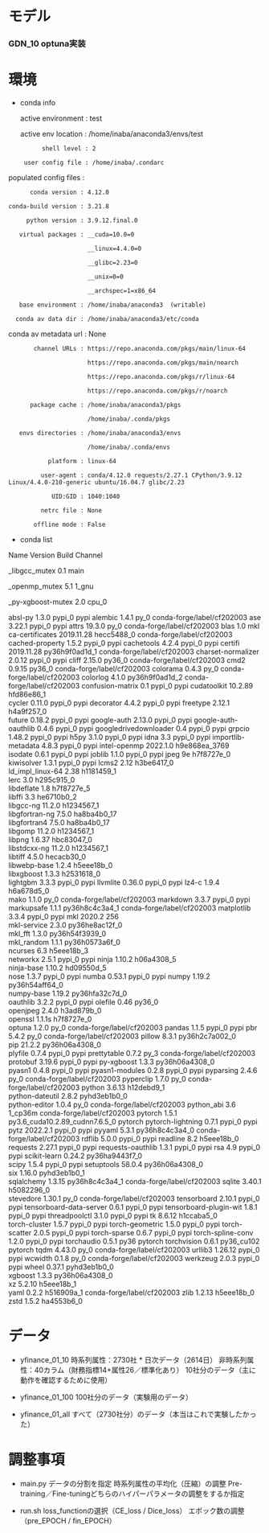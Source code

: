# モデル
### GDN_10 optuna実装
    

# 環境
* conda info

     active environment : test

    active env location : /home/inaba/anaconda3/envs/test

            shell level : 2

       user config file : /home/inaba/.condarc

 populated config files : 

          conda version : 4.12.0

    conda-build version : 3.21.8

         python version : 3.9.12.final.0

       virtual packages : __cuda=10.0=0

                          __linux=4.4.0=0

                          __glibc=2.23=0

                          __unix=0=0

                          __archspec=1=x86_64

       base environment : /home/inaba/anaconda3  (writable)

      conda av data dir : /home/inaba/anaconda3/etc/conda

  conda av metadata url : None

           channel URLs : https://repo.anaconda.com/pkgs/main/linux-64

                          https://repo.anaconda.com/pkgs/main/noarch

                          https://repo.anaconda.com/pkgs/r/linux-64

                          https://repo.anaconda.com/pkgs/r/noarch

          package cache : /home/inaba/anaconda3/pkgs

                          /home/inaba/.conda/pkgs

       envs directories : /home/inaba/anaconda3/envs

                          /home/inaba/.conda/envs

               platform : linux-64

             user-agent : conda/4.12.0 requests/2.27.1 CPython/3.9.12 Linux/4.4.0-210-generic ubuntu/16.04.7 glibc/2.23

                UID:GID : 1040:1040

             netrc file : None

           offline mode : False

* conda list

Name                      Version                   Build  Channel

_libgcc_mutex             0.1                        main  

_openmp_mutex             5.1                       1_gnu  

_py-xgboost-mutex         2.0                       cpu_0  

absl-py                   1.3.0                    pypi_0    pypi
alembic                   1.4.1                      py_0    conda-forge/label/cf202003
ase                       3.22.1                   pypi_0    pypi
attrs                     19.3.0                     py_0    conda-forge/label/cf202003
blas                      1.0                         mkl  
ca-certificates           2019.11.28           hecc5488_0    conda-forge/label/cf202003
cached-property           1.5.2                    pypi_0    pypi
cachetools                4.2.4                    pypi_0    pypi
certifi                   2019.11.28       py36h9f0ad1d_1    conda-forge/label/cf202003
charset-normalizer        2.0.12                   pypi_0    pypi
cliff                     2.15.0                   py36_0    conda-forge/label/cf202003
cmd2                      0.9.15                   py36_0    conda-forge/label/cf202003
colorama                  0.4.3                      py_0    conda-forge/label/cf202003
colorlog                  4.1.0            py36h9f0ad1d_2    conda-forge/label/cf202003
confusion-matrix          0.1                      pypi_0    pypi
cudatoolkit               10.2.89              hfd86e86_1  
cycler                    0.11.0                   pypi_0    pypi
decorator                 4.4.2                    pypi_0    pypi
freetype                  2.12.1               h4a9f257_0  
future                    0.18.2                   pypi_0    pypi
google-auth               2.13.0                   pypi_0    pypi
google-auth-oauthlib      0.4.6                    pypi_0    pypi
googledrivedownloader     0.4                      pypi_0    pypi
grpcio                    1.48.2                   pypi_0    pypi
h5py                      3.1.0                    pypi_0    pypi
idna                      3.3                      pypi_0    pypi
importlib-metadata        4.8.3                    pypi_0    pypi
intel-openmp              2022.1.0          h9e868ea_3769  
isodate                   0.6.1                    pypi_0    pypi
joblib                    1.1.0                    pypi_0    pypi
jpeg                      9e                   h7f8727e_0  
kiwisolver                1.3.1                    pypi_0    pypi
lcms2                     2.12                 h3be6417_0  
ld_impl_linux-64          2.38                 h1181459_1  
lerc                      3.0                  h295c915_0  
libdeflate                1.8                  h7f8727e_5  
libffi                    3.3                  he6710b0_2  
libgcc-ng                 11.2.0               h1234567_1  
libgfortran-ng            7.5.0               ha8ba4b0_17  
libgfortran4              7.5.0               ha8ba4b0_17  
libgomp                   11.2.0               h1234567_1  
libpng                    1.6.37               hbc83047_0  
libstdcxx-ng              11.2.0               h1234567_1  
libtiff                   4.5.0                hecacb30_0  
libwebp-base              1.2.4                h5eee18b_0  
libxgboost                1.3.3                h2531618_0  
lightgbm                  3.3.3                    pypi_0    pypi
llvmlite                  0.36.0                   pypi_0    pypi
lz4-c                     1.9.4                h6a678d5_0  
mako                      1.1.0                      py_0    conda-forge/label/cf202003
markdown                  3.3.7                    pypi_0    pypi
markupsafe                1.1.1            py36h8c4c3a4_1    conda-forge/label/cf202003
matplotlib                3.3.4                    pypi_0    pypi
mkl                       2020.2                      256  
mkl-service               2.3.0            py36he8ac12f_0  
mkl_fft                   1.3.0            py36h54f3939_0  
mkl_random                1.1.1            py36h0573a6f_0  
ncurses                   6.3                  h5eee18b_3  
networkx                  2.5.1                    pypi_0    pypi
ninja                     1.10.2               h06a4308_5  
ninja-base                1.10.2               hd09550d_5  
nose                      1.3.7                    pypi_0    pypi
numba                     0.53.1                   pypi_0    pypi
numpy                     1.19.2           py36h54aff64_0  
numpy-base                1.19.2           py36hfa32c7d_0  
oauthlib                  3.2.2                    pypi_0    pypi
olefile                   0.46                     py36_0  
openjpeg                  2.4.0                h3ad879b_0  
openssl                   1.1.1s               h7f8727e_0  
optuna                    1.2.0                      py_0    conda-forge/label/cf202003
pandas                    1.1.5                    pypi_0    pypi
pbr                       5.4.2                      py_0    conda-forge/label/cf202003
pillow                    8.3.1            py36h2c7a002_0  
pip                       21.2.2           py36h06a4308_0  
plyfile                   0.7.4                    pypi_0    pypi
prettytable               0.7.2                      py_3    conda-forge/label/cf202003
protobuf                  3.19.6                   pypi_0    pypi
py-xgboost                1.3.3            py36h06a4308_0  
pyasn1                    0.4.8                    pypi_0    pypi
pyasn1-modules            0.2.8                    pypi_0    pypi
pyparsing                 2.4.6                      py_0    conda-forge/label/cf202003
pyperclip                 1.7.0                      py_0    conda-forge/label/cf202003
python                    3.6.13               h12debd9_1  
python-dateutil           2.8.2              pyhd3eb1b0_0  
python-editor             1.0.4                      py_0    conda-forge/label/cf202003
python_abi                3.6                     1_cp36m    conda-forge/label/cf202003
pytorch                   1.5.1           py3.6_cuda10.2.89_cudnn7.6.5_0    pytorch
pytorch-lightning         0.7.1                    pypi_0    pypi
pytz                      2022.2.1                 pypi_0    pypi
pyyaml                    5.3.1            py36h8c4c3a4_0    conda-forge/label/cf202003
rdflib                    5.0.0                    pypi_0    pypi
readline                  8.2                  h5eee18b_0  
requests                  2.27.1                   pypi_0    pypi
requests-oauthlib         1.3.1                    pypi_0    pypi
rsa                       4.9                      pypi_0    pypi
scikit-learn              0.24.2           py36ha9443f7_0  
scipy                     1.5.4                    pypi_0    pypi
setuptools                58.0.4           py36h06a4308_0  
six                       1.16.0             pyhd3eb1b0_1  
sqlalchemy                1.3.15           py36h8c4c3a4_1    conda-forge/label/cf202003
sqlite                    3.40.1               h5082296_0  
stevedore                 1.30.1                     py_0    conda-forge/label/cf202003
tensorboard               2.10.1                   pypi_0    pypi
tensorboard-data-server   0.6.1                    pypi_0    pypi
tensorboard-plugin-wit    1.8.1                    pypi_0    pypi
threadpoolctl             3.1.0                    pypi_0    pypi
tk                        8.6.12               h1ccaba5_0  
torch-cluster             1.5.7                    pypi_0    pypi
torch-geometric           1.5.0                    pypi_0    pypi
torch-scatter             2.0.5                    pypi_0    pypi
torch-sparse              0.6.7                    pypi_0    pypi
torch-spline-conv         1.2.0                    pypi_0    pypi
torchaudio                0.5.1                      py36    pytorch
torchvision               0.6.1                py36_cu102    pytorch
tqdm                      4.43.0                     py_0    conda-forge/label/cf202003
urllib3                   1.26.12                  pypi_0    pypi
wcwidth                   0.1.8                      py_0    conda-forge/label/cf202003
werkzeug                  2.0.3                    pypi_0    pypi
wheel                     0.37.1             pyhd3eb1b0_0  
xgboost                   1.3.3            py36h06a4308_0  
xz                        5.2.10               h5eee18b_1  
yaml                      0.2.2                h516909a_1    conda-forge/label/cf202003
zlib                      1.2.13               h5eee18b_0  
zstd                      1.5.2                ha4553b6_0  



# データ
* yfinance_01_10
        時系列属性：2730社 * 日次データ（2614日）
        非時系列属性：40カラム（財務指標14+属性26／標準化あり）
        10社分のデータ（主に動作を確認するために使用）

* yfinance_01_100
        100社分のデータ（実験用のデータ）

* yfinance_01_all
        すべて（2730社分）のデータ（本当はこれで実験したかった）


# 調整事項
* main.py
        データの分割を指定
        時系列属性の平均化（圧縮）の調整
        Pre-training／Fine-tuningどちらのハイパーパラメータの調整をするか指定

* run.sh
        loss_functionの選択（CE_loss / Dice_loss）
        エポック数の調整（pre_EPOCH / fin_EPOCH）
